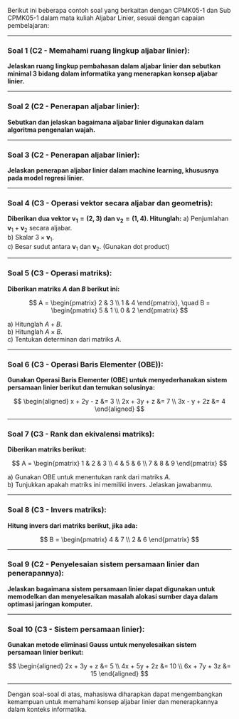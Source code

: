 Berikut ini beberapa contoh soal yang berkaitan dengan CPMK05-1 dan Sub CPMK05-1 dalam mata kuliah Aljabar Linier, sesuai dengan capaian pembelajaran:

---

### **Soal 1** (C2 - Memahami ruang lingkup aljabar linier):
**Jelaskan ruang lingkup pembahasan dalam aljabar linier dan sebutkan minimal 3 bidang dalam informatika yang menerapkan konsep aljabar linier.**

---

### **Soal 2** (C2 - Penerapan aljabar linier):
**Sebutkan dan jelaskan bagaimana aljabar linier digunakan dalam algoritma pengenalan wajah.**

---

### **Soal 3** (C2 - Penerapan aljabar linier):
**Jelaskan penerapan aljabar linier dalam machine learning, khususnya pada model regresi linier.**

---

### **Soal 4** (C3 - Operasi vektor secara aljabar dan geometris):
**Diberikan dua vektor 
$\mathbf{v}_1 = (2, 3)$ dan $\mathbf{v}_2 = (1, 4)$. Hitunglah:**
a) Penjumlahan $\mathbf{v}_1 + \mathbf{v}_2$ secara aljabar.  
b) Skalar $3 \times \mathbf{v}_1$.  
c) Besar sudut antara $\mathbf{v}_1$ dan $\mathbf{v}_2$. (Gunakan dot product)

---

### **Soal 5** (C3 - Operasi matriks):
**Diberikan matriks $A$ dan $B$ berikut ini:**

$$
A = \begin{pmatrix} 
2 & 3 \\ 
1 & 4 
\end{pmatrix}, \quad 
B = \begin{pmatrix} 
5 & 1 \\ 
0 & 2 
\end{pmatrix}
$$

a) Hitunglah $A + B$.  
b) Hitunglah $A \times B$.  
c) Tentukan determinan dari matriks $A$.

---

### **Soal 6** (C3 - Operasi Baris Elementer (OBE)):  
**Gunakan Operasi Baris Elementer (OBE) untuk menyederhanakan sistem persamaan linier berikut dan temukan solusinya:**

$$
\begin{aligned}
x + 2y - z &= 3 \\
2x + 3y + z &= 7 \\
3x - y + 2z &= 4
\end{aligned}
$$

---

### **Soal 7** (C3 - Rank dan ekivalensi matriks):
**Diberikan matriks berikut:**

$$
A = \begin{pmatrix} 
1 & 2 & 3 \\ 
4 & 5 & 6 \\ 
7 & 8 & 9 
\end{pmatrix}
$$

a) Gunakan OBE untuk menentukan rank dari matriks $A$.  
b) Tunjukkan apakah matriks ini memiliki invers. Jelaskan jawabanmu.

---

### **Soal 8** (C3 - Invers matriks):
**Hitung invers dari matriks berikut, jika ada:**

$$
B = \begin{pmatrix} 
4 & 7 \\ 
2 & 6 
\end{pmatrix}
$$

---

### **Soal 9** (C2 - Penyelesaian sistem persamaan linier dan penerapannya):  
**Jelaskan bagaimana sistem persamaan linier dapat digunakan untuk memodelkan dan menyelesaikan masalah alokasi sumber daya dalam optimasi jaringan komputer.**

---

### **Soal 10** (C3 - Sistem persamaan linier):
**Gunakan metode eliminasi Gauss untuk menyelesaikan sistem persamaan linier berikut:**

$$
\begin{aligned}
2x + 3y + z &= 5 \\
4x + 5y + 2z &= 10 \\
6x + 7y + 3z &= 15
\end{aligned}
$$

---

Dengan soal-soal di atas, mahasiswa diharapkan dapat mengembangkan kemampuan untuk memahami konsep aljabar linier dan menerapkannya dalam konteks informatika.